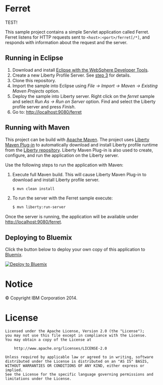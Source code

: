 Ferret
======

TEST!

This sample project contains a simple Servlet application called Ferret. Ferret listens for HTTP requests sent to `<host>:<port>/ferret[/*]`, and responds with information about the request and the server.

## Running in Eclipse

1. Download and install [Eclipse with the WebSphere Developer Tools](https://developer.ibm.com/wasdev/downloads/liberty-profile-using-eclipse/).
2. Create a new Liberty Profile Server. See [step 3](https://developer.ibm.com/wasdev/downloads/liberty-profile-using-eclipse/) for details.
3. Clone this repository.
4. Import the sample into Eclipse using *File -> Import -> Maven -> Existing Maven Projects* option.
5. Deploy the sample into Liberty server. Right click on the *ferret* sample and select *Run As -> Run on Server* option. Find and select the Liberty profile server and press *Finish*. 
6. Go to: [http://localhost:9080/ferret](http://localhost:9080/ferret)

## Running with Maven

This project can be build with [Apache Maven](http://maven.apache.org/). The project uses [Liberty Maven Plug-in][] to automatically download and install Liberty profile runtime from the [Liberty repository](https://developer.ibm.com/wasdev/downloads/). Liberty Maven Plug-in is also used to create, configure, and run the application on the Liberty server. 

Use the following steps to run the application with Maven:

1. Execute full Maven build. This will cause Liberty Maven Plug-in to download and install Liberty profile server.
    ```bash
    $ mvn clean install
    ```

2. To run the server with the Ferret sample execute:
    ```bash
    $ mvn liberty:run-server
    ```

Once the server is running, the application will be available under [http://localhost:9080/ferret](http://localhost:9080/ferret).

## Deploying to Bluemix

Click the button below to deploy your own copy of this application to [Bluemix](https://bluemix.net).

[![Deploy to Bluemix](https://bluemix.net/deploy/button.png)](https://bluemix.net/deploy?repository=https://github.com/WASdev/sample.ferret.git)

# Notice

© Copyright IBM Corporation 2014.

# License

```text
Licensed under the Apache License, Version 2.0 (the "License");
you may not use this file except in compliance with the License.
You may obtain a copy of the License at

    http://www.apache.org/licenses/LICENSE-2.0

Unless required by applicable law or agreed to in writing, software
distributed under the License is distributed on an "AS IS" BASIS,
WITHOUT WARRANTIES OR CONDITIONS OF ANY KIND, either express or implied.
See the License for the specific language governing permissions and
limitations under the License.
````

[Liberty Maven Plug-in]: https://github.com/WASdev/ci.maven

